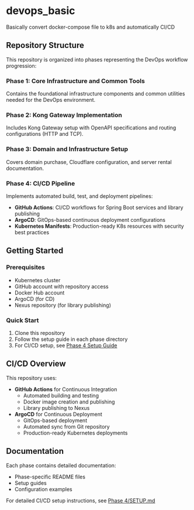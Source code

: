 # devops_basic
Basically convert docker-compose file to k8s and automatically CI/CD

## Repository Structure

This repository is organized into phases representing the DevOps workflow progression:

### Phase 1: Core Infrastructure and Common Tools
Contains the foundational infrastructure components and common utilities needed for the DevOps environment.

### Phase 2: Kong Gateway Implementation
Includes Kong Gateway setup with OpenAPI specifications and routing configurations (HTTP and TCP).

### Phase 3: Domain and Infrastructure Setup
Covers domain purchase, Cloudflare configuration, and server rental documentation.

### Phase 4: CI/CD Pipeline
Implements automated build, test, and deployment pipelines:
- **GitHub Actions**: CI/CD workflows for Spring Boot services and library publishing
- **ArgoCD**: GitOps-based continuous deployment configurations
- **Kubernetes Manifests**: Production-ready K8s resources with security best practices

## Getting Started

### Prerequisites
- Kubernetes cluster
- GitHub account with repository access
- Docker Hub account
- ArgoCD (for CD)
- Nexus repository (for library publishing)

### Quick Start
1. Clone this repository
2. Follow the setup guide in each phase directory
3. For CI/CD setup, see [Phase 4 Setup Guide](phase%204/SETUP.md)

## CI/CD Overview

This repository uses:
- **GitHub Actions** for Continuous Integration
  - Automated building and testing
  - Docker image creation and publishing
  - Library publishing to Nexus
- **ArgoCD** for Continuous Deployment
  - GitOps-based deployment
  - Automated sync from Git repository
  - Production-ready Kubernetes deployments

## Documentation

Each phase contains detailed documentation:
- Phase-specific README files
- Setup guides
- Configuration examples

For detailed CI/CD setup instructions, see [Phase 4/SETUP.md](phase%204/SETUP.md)
